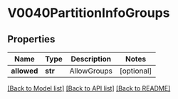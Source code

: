 # V0040PartitionInfoGroups

## Properties
Name | Type | Description | Notes
------------ | ------------- | ------------- | -------------
**allowed** | **str** | AllowGroups | [optional] 

[[Back to Model list]](../README.md#documentation-for-models) [[Back to API list]](../README.md#documentation-for-api-endpoints) [[Back to README]](../README.md)


